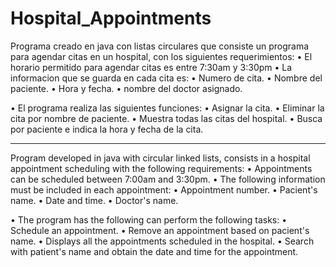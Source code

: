 # Hospital_Appointments

Programa creado en java con listas circulares que consiste un programa para agendar citas en un hospital, con los siguientes requerimientos:
  • El horario permitido para agendar citas es entre 7:30am y 3:30pm
  • La informacion que se guarda en cada cita es:
    • Numero de cita.
    • Nombre del paciente.
    • Hora y fecha.
    • nombre del doctor asignado.
  
  • El programa realiza las siguientes funciones:
    • Asignar la cita.
    • Eliminar la cita por nombre de paciente.
    • Muestra todas las citas del hospital.
    • Busca por paciente e indica la hora y fecha de la cita. 
    
------------------------------------------------------------

Program developed in java with circular linked lists, consists in a hospital appointment scheduling with the following requirements:
  • Appointments can be scheduled between 7:00am and 3:30pm.
  • The following information must be included in each appointment:
    • Appointment number.
    • Pacient's name.
    • Date and time.
    • Doctor's name.
  
  • The program has the following can perform the following tasks:
    • Schedule an appointment.
    • Remove an appointment based on pacient's name.
    • Displays all the appointments scheduled in the hospital.
    • Search with patient's name and obtain the date and time for the appointment.
